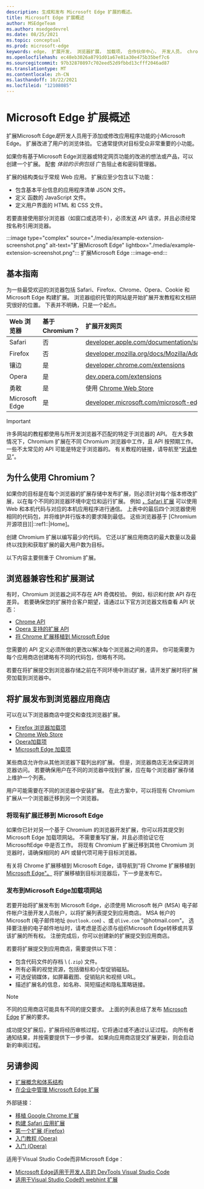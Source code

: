 ```yaml
---
description: 生成和发布 Microsoft Edge 扩展的概述。
title: Microsoft Edge 扩展概述
author: MSEdgeTeam
ms.author: msedgedevrel
ms.date: 08/25/2021
ms.topic: conceptual
ms.prod: microsoft-edge
keywords: edge， 扩展开发， 浏览器扩展， 加载项， 合作伙伴中心， 开发人员， chromium 扩展
ms.openlocfilehash: ec48eb3026a8791d01a67e81a30e475b35bef7c6
ms.sourcegitcommit: 97b32870897c702eed52d9fbbd13cfff2046ad87
ms.translationtype: MT
ms.contentlocale: zh-CN
ms.lasthandoff: 10/22/2021
ms.locfileid: "12108085"
---
```

# <a name="overview-of-microsoft-edge-extensions"></a>Microsoft Edge 扩展概述

扩展Microsoft Edge*是*开发人员用于添加或修改应用程序功能的小Microsoft Edge。  扩展改进了用户的浏览体验。  它通常提供对目标受众非常重要的小功能。

如果你有基于Microsoft Edge浏览器或特定网页功能的改进的想法或产品，可以创建一个扩展。  配套 *体验的示例包括* 广告阻止者和密码管理器。

扩展的结构类似于常规 Web 应用。  扩展应至少包含以下功能：

*   包含基本平台信息的应用程序清单 JSON 文件。
*   定义 函数的 JavaScript 文件。
*   定义用户界面的 HTML 和 CSS 文件。

若要直接使用部分浏览器（如窗口或选项卡），必须发送 API 请求，并且必须经常按名称引用浏览器。

:::image type="complex" source="./media/example-extension-screenshot.png" alt-text="扩展Microsoft Edge" lightbox="./media/example-extension-screenshot.png":::
  扩展Microsoft Edge
:::image-end:::


<!-- ====================================================================== -->
## <a name="basic-guidance"></a>基本指南

为一些最受欢迎的浏览器包括 Safari、Firefox、Chrome、Opera、Cookie 和 Microsoft Edge 构建扩展。  浏览器组织托管的网站是开始扩展开发教程和文档研究很好的位置。  下表并不明确，只是一个起点。

| Web 浏览器 | 基于 Chromium？ | 扩展开发网页 |
|:--- |:--- |:--- |
| Safari | 否 | [developer.apple.com/documentation/safariservices/safari_app_extensions][AppleDeveloperSafariservicesAppExtensions] |
| Firefox | 否 | [developer.mozilla.org/docs/Mozilla/Add-ons/WebExtensions][MDNWebextensions] |
| 镶边 | 是 | [developer.chrome.com/extensions][ChromeDeveloperExtensions] |
| Opera | 是 | [dev.opera.com/extensions][OperaDevExtensions] |
| 勇敢 | 是 | 使用 [Chrome Web Store][GoogleChromeWebstoreCategoryExtensions] |
| Microsoft Edge | 是 | [developer.microsoft.com/microsoft-edge/extensions][MicrosoftDeveloperEdgeExtensions] |

> [!IMPORTANT]
> 许多网站的教程都使用与所开发浏览器不匹配的特定于浏览器的 API。  在大多数情况下，Chromium 扩展在不同 Chromium 浏览器中工作，且 API 按预期工作。  一些不太常见的 API 可能是特定于浏览器的。  有关教程的链接，请导航至“[另请参见](#see-also)”。


<!-- ====================================================================== -->
## <a name="why-chromium"></a>为什么使用 Chromium？

如果你的目标是在每个浏览器的扩展存储中发布扩展，则必须针对每个版本修改扩展，以在每个不同的浏览器环境中定位和运行扩展。  例如 [，Safari 扩展][AppleDeveloperSafariservicesAppExtensions] 可以使用 Web 和本机代码与对应的本机应用程序进行通信。  上表中的最后四个浏览器使用相同的代码包，并将维护并行版本的要求降到最低。  这些浏览器基于 [Chromium 开源项目][|::ref1::|Home]。

创建 Chromium 扩展以编写最少的代码。  它还以扩展应用商店的最大数量以及最终以找到和获取扩展的最大用户数为目标。

以下内容主要侧重于 Chromium 扩展。


<!-- ====================================================================== -->
## <a name="browser-compatibility-and-extension-testing"></a>浏览器兼容性和扩展测试

有时，Chromium 浏览器之间不存在 API 奇偶校验。  例如，标识和付款 API 存在差异。  若要确保您的扩展符合客户期望，请通过以下官方浏览器文档查看 API 状态：

*   [Chrome API][ChromeDeveloperExtensionsApiIndex]
*   [Opera 支持的扩展 API][OperaDevExtensionsApis]
*   [将 Chrome 扩展移植到 Microsoft Edge][ExtensionsDeveloperGuidePortChrome]

您需要的 API 定义必须所做的更改以解决每个浏览器之间的差异。  你可能需要为每个应用商店创建略有不同的代码包，但略有不同。

若要在将扩展提交到浏览器存储之前在不同环境中测试扩展，请开发扩展时将扩展旁加载到浏览器中。


<!-- ====================================================================== -->
## <a name="publish-your-extension-to-browser-stores"></a>将扩展发布到浏览器应用商店

可以在以下浏览器商店中提交和查找浏览器扩展。

*   [Firefox 浏览器加载项][MozillaAddonsFirefoxExtensions]
*   [Chrome Web Store][GoogleChromeWebstoreCategoryExtensions]
*   [Opera加载项][OperaAddonsExtensions]
*   [Microsoft Edge 加载项][MicrosoftEdgeAddonsCategoryExtensions]

某些商店允许你从其他浏览器下载列出的扩展。  但是，浏览器商店无法保证跨浏览器访问。  若要确保用户在不同的浏览器中找到扩展，应在每个浏览器扩展存储上维护一个列表。

用户可能需要在不同的浏览器中安装扩展。 在此方案中，可以将现有 Chromium扩展从一个浏览器迁移到另一个浏览器。

### <a name="migrate-an-existing-extension-to-microsoft-edge"></a>将现有扩展迁移到 Microsoft Edge

如果你已针对另一个基于 Chromium 的浏览器开发扩展，你可以将其提交到 Microsoft Edge 加载项网站。 不需要重写扩展，并且必须验证它在 MicrosoftEdge 中是否工作。  将现有 Chromium 扩展迁移到其他 Chromium 浏览器时，请确保相同的 API 或替代项可用于目标浏览器。

有关将 Chrome 扩展移植到 Microsoft Edge，请导航到"将 Chrome 扩展移植到[Microsoft Edge"。][ExtensionsDeveloperGuidePortChrome] 将扩展移植到目标浏览器后，下一步是发布它。

### <a name="publish-to-the-microsoft-edge-add-ons-website"></a>发布到Microsoft Edge加载项网站

若要开始将扩展发布到 Microsoft Edge，必须使用 Microsoft 帐户[][MicrosoftDeveloperRegistration] (MSA) 电子邮件帐户注册开发人员帐户，以将扩展列表提交到应用商店。  MSA 帐户的 Microsoft (电子邮件地址 `@outlook.com`) 、或 `@live.com` "@hotmail.com"。  选择要注册的电子邮件地址时，请考虑是否必须与组织Microsoft Edge转移或共享该扩展的所有权。  注册完成后，你可以创建新的扩展提交到应用商店。

若要将扩展提交到应用商店，需要提供以下项：

*   包含代码文件的存档 \ (`.zip`\) 文件。
*   所有必需的视觉资源，包括徽标和小型促销磁贴。
*   可选促销媒体，如屏幕截图、促销贴片和视频 URL。
*   描述扩展名的信息，如名称、简短描述和隐私策略链接。

> [!NOTE]
> 不同的应用商店可能具有不同的提交要求。  上面的列表总结了发布 [Microsoft Edge][ExtensionsPublish] 扩展的要求。

成功提交扩展后，扩展将经历审核过程，它将通过或不通过认证过程。  向所有者通知结果，并按需要提供下一步步骤。  如果向应用商店提交扩展更新，则会启动新的审阅过程。


<!-- ====================================================================== -->
## <a name="see-also"></a>另请参阅

*  [扩展概念和体系结构][ExtensionsGettingStartedIndex]
*  [在企业中管理 Microsoft Edge 扩展][ManageExtensionsEnterprise]

外部链接：
*  [移植 Google Chrome 扩展][ExtensionworkshopPorting]
*  [构建 Safari 应用扩展][AppleDeveloperSafariservicesAppExtensionsBuilding]
*  [第一个扩展 (Firefox)][MDNWebextensionsYourFirst]
*  [入门教程 (Opera)][ChromeDeveloperExtensionsGetstarted]
*  [入门 (Opera)][OperaDevExtensionsGettingStarted]

适用于Visual Studio Code而非Microsoft Edge：
*  [Microsoft Edge适用于开发人员的 DevTools Visual Studio Code][EdgeDevToolsVSCode]
*  [适用于Visual Studio Code的 webhint 扩展][WebhintVSCode]


<!-- ====================================================================== -->
<!-- links -->
[ExtensionsGettingStartedIndex]: ./getting-started/index.md "扩展概念和体系结构|Microsoft Docs"
[ExtensionsDeveloperGuidePortChrome]: ./developer-guide/port-chrome-extension.md "将 Chrome 扩展移植到Microsoft Edge |Microsoft Docs"

[ExtensionsPublish]: ./publish/publish-extension.md "发布Microsoft Edge扩展|Microsoft Docs"
[EdgeDevToolsVSCode]: ../visual-studio-code/microsoft-edge-devtools-extension.md "Microsoft Edge适用于开发人员的 DevTools Visual Studio Code |Microsoft Docs"
[WebhintVSCode]: ../visual-studio-code/webhint.md "webhint extension for Visual Studio Code |Microsoft Docs"
<!-- external links -->
[ManageExtensionsEnterprise]: /deployedge/microsoft-edge-manage-extensions "管理Microsoft Edge企业中扩展|Microsoft Edge Enterprise文档"
[MicrosoftDeveloperEdgeExtensions]: https://developer.microsoft.com/microsoft-edge/extensions "开发 Microsoft Edge |Microsoft 开发人员"
[MicrosoftDeveloperRegistration]: https://developer.microsoft.com/registration "合作伙伴中心|Microsoft 开发人员"

[MicrosoftEdgeAddonsCategoryExtensions]: https://microsoftedge.microsoft.com/addons/category/Edge-Extensions "Microsoft Edge |Microsoft Edge"

[AppleDeveloperSafariservicesAppExtensions]: https://developer.apple.com/documentation/safariservices/safari_app_extensions "Safari 应用扩展|Apple 开发人员"
[AppleDeveloperSafariservicesAppExtensionsBuilding]: https://developer.apple.com/documentation/safariservices/safari_app_extensions/building_a_safari_app_extension "生成 Safari 应用扩展|Apple 开发人员"

[ChromeDeveloperExtensions]: https://developer.chrome.com/extensions "什么是扩展？|Chrome 开发人员"
[ChromeDeveloperExtensionsApiIndex]: https://developer.chrome.com/extensions/api_index "Chrome API |Chrome 开发人员"
[ChromeDeveloperExtensionsGetstarted]: https://developer.chrome.com/extensions/getstarted "入门教程|Chrome 开发人员"

[ChromiumHome]: https://www.chromium.org/Home "Chromium"

[ExtensionworkshopPorting]: https://extensionworkshop.com/documentation/develop/porting-a-google-chrome-extension "移植 Google Chrome 扩展|扩展研讨会"

[GoogleChromeWebstoreCategoryExtensions]: https://chrome.google.com/webstore/category/extensions "扩展|Chrome Web Store"

[MDNWebextensions]: https://developer.mozilla.org/docs/Mozilla/Add-ons/WebExtensions "浏览器扩展|MDN"
[MDNWebextensionsYourFirst]: https://developer.mozilla.org/docs/Mozilla/Add-ons/WebExtensions/Your_first_WebExtension "你的第一个|MDN"

[MozillaAddonsFirefoxExtensions]: https://addons.mozilla.org/firefox/extensions "扩展|Firefox 加载项"

[OperaAddonsExtensions]: https://addons.opera.com/extensions "扩展|Opera Addons"

[OperaDevExtensions]: https://dev.opera.com/extensions "扩展文档|Dev. Opera"
[OperaDevExtensionsApis]: https://dev.opera.com/extensions/apis "操作方法支持扩展|Dev. Opera"
[OperaDevExtensionsGettingStarted]: https://dev.opera.com/extensions/getting-started "入门 | Dev. Opera"
